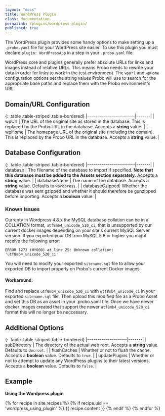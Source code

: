 ```yaml
---
layout: "docs"
title: WordPress Plugin
class: documentation
permalink: /plugins/wordpress-plugin/
published: true
---
```


The WordPress plugin provides some handy options to make setting up a `.probo.yaml` file for your WordPress site easier. To use this plugin you must declare `plugin: WordPressApp` in a step in your `.probo.yaml` file.

WordPress core and plugins generally prefer absolute URLs for links and images instead of relative URLs. This means Probo needs to rewrite your data in order for links to work in the test environment. The `wpUrl` and `wpHome` configuration options set the string values Probo will use to search for the appropriate base paths and replace them with the Probo environment's URL.

## Domain/URL Configuration

{: .table .table-striped .table-bordered}
|------------------------|-------|
| wpUrl | The URL of the original site as stored in the database. This is replaced by the Probo URL in the database. Accepts a **string** value. |
| wpHome | The homepage URL of the original site (including the domain). This is replaced by the Probo URL in the database. Accepts a **string** value. |


## Database Configuration

{: .table .table-striped .table-bordered}
|------------------------|-------|
| database | The filename of the database to import if specified. **Note that this database must be added to the Assets section separately.** Accepts a **string** value. |
| databaseName   | The name of the database. Accepts a **string** value. Defaults to `wordpress`. |
| databaseGzipped| Whether the database was sent gzipped and whether it should therefore be gunzipped before importing. Accepts a **boolean** value. |

### Known Issues

Currenty in Wordpress 4.8.x the MySQL database collation can be in a COLLATION format, `utf8mb4_unicode_520_ci`, that is unsupported by our current docker images depending on your site's current MySQL Server version. If you exported your DB from MySQL 5.6 or higher you might receive the following error:

    ERROR 1273 (HY000) at line 25: Unknown collation: 'utf8mb4_unicode_520_ci'
    
You will need to modify your exported `sitename.sql` file to allow your exported DB to import properly on Probo's current Docker images
    
#### Workaround:

Find and replace `utf8mb4_unicode_520_ci` with `utf8mb4_unicode_ci` in your exported `sitename.sql` file. Then upload this modified file as a Probo Asset and set this DB as an asset in  your .probo.yaml file. Once we have newer docker images created that support the newer `utf8mb4_unicode_520_ci` format this will no longer be neccessary.

## Additional Options

{: .table .table-striped .table-bordered}
|--------------------|-------|
| subDirectory | The directory of the actual web root. Accepts a **string** value. Defaults to `docroot`. |
| flushCaches | Whether or not to flush the cache. Accepts a **boolean** value. Defaults to `true`. |
| updatePlugins | Whether or not to attempt to update any WordPress plugins to their latest versions. Accepts a **boolean** value. Defaults to `false`. |

## Example

**Using the Wordpress plugin**

{% for recipe in site.recipes %}
{% if recipe.uid == 'wordpress_using_plugin' %}
  {{ recipe.content }}
{% endif %}
{% endfor %}
